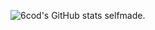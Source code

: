 ![6cod's GitHub stats](https://github-readme-stats.vercel.app/api?username=6cod&show_icons=true&hide_border=true&count_private=true&theme=codeSTACKr&hide_title=true&include_all_commits=true&line_height=24)
selfmade.
